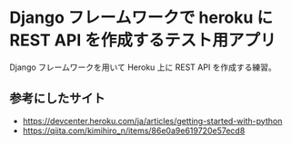 # Django フレームワークで heroku に REST API を作成するテスト用アプリ

Django フレームワークを用いて Heroku 上に REST API を作成する練習。

## 参考にしたサイト
- https://devcenter.heroku.com/ja/articles/getting-started-with-python
- https://qiita.com/kimihiro_n/items/86e0a9e619720e57ecd8
